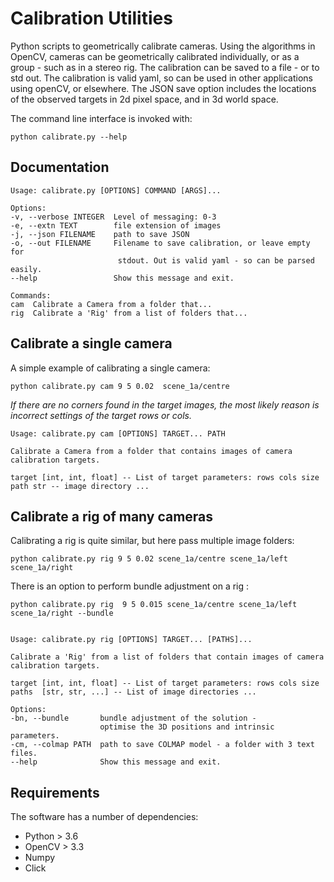 # Calibration Utilities

Python scripts to geometrically calibrate cameras.
Using the algorithms in OpenCV, cameras can be geometrically calibrated
individually, or as a group - such as in a stereo rig. The calibration can be
saved to a file - or to std out. The calibration is valid yaml, so can be used
in other applications using openCV, or elsewhere. The JSON save option includes
the locations of the observed targets in 2d pixel space, and in 3d world space.

The command line interface is invoked with:

    python calibrate.py --help

## Documentation

    Usage: calibrate.py [OPTIONS] COMMAND [ARGS]...

    Options:
    -v, --verbose INTEGER  Level of messaging: 0-3
    -e, --extn TEXT        file extension of images
    -j, --json FILENAME    path to save JSON
    -o, --out FILENAME     Filename to save calibration, or leave empty for
                            stdout. Out is valid yaml - so can be parsed easily.
    --help                 Show this message and exit.

    Commands:
    cam  Calibrate a Camera from a folder that...
    rig  Calibrate a 'Rig' from a list of folders that...

## Calibrate a single camera

A simple example of calibrating a single camera:

    python calibrate.py cam 9 5 0.02  scene_1a/centre

*If there are no corners found in the target images, the most likely reason is
incorrect settings of the target rows or cols.*

    Usage: calibrate.py cam [OPTIONS] TARGET... PATH

    Calibrate a Camera from a folder that contains images of camera
    calibration targets.

    target [int, int, float] -- List of target parameters: rows cols size
    path str -- image directory ...


## Calibrate a rig of many cameras

Calibrating a rig is quite similar, but here pass multiple image folders:

    python calibrate.py rig 9 5 0.02 scene_1a/centre scene_1a/left scene_1a/right

There is an option to perform bundle adjustment on a rig :

    python calibrate.py rig  9 5 0.015 scene_1a/centre scene_1a/left scene_1a/right --bundle


    Usage: calibrate.py rig [OPTIONS] TARGET... [PATHS]...

    Calibrate a 'Rig' from a list of folders that contain images of camera
    calibration targets.

    target [int, int, float] -- List of target parameters: rows cols size
    paths  [str, str, ...] -- List of image directories ...

    Options:
    -bn, --bundle       bundle adjustment of the solution -
                        optimise the 3D positions and intrinsic parameters.
    -cm, --colmap PATH  path to save COLMAP model - a folder with 3 text files.
    --help              Show this message and exit.


## Requirements

The software has a number of dependencies:

* Python > 3.6
* OpenCV > 3.3
* Numpy
* Click
